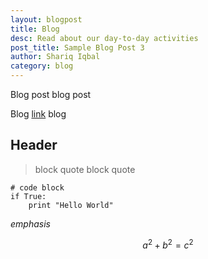 ```yaml
---
layout: blogpost
title: Blog
desc: Read about our day-to-day activities
post_title: Sample Blog Post 3
author: Shariq Iqbal
category: blog
---
```


Blog post blog post

Blog [link](google.com) blog

## Header

> block quote
> block quote

    # code block
    if True:
        print "Hello World"

*emphasis*

$$a^2 + b^2 = c^2$$